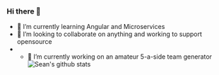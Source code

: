 ### Hi there 👋
- 🌱 I’m currently learning Angular and Microservices
- 👯 I’m looking to collaborate on anything and working to support opensource
- - 🔭 I’m currently working on an amateur 5-a-side team generator
![Sean's github stats](https://github-readme-stats.vercel.app/api?username=seanr89&show_icons=true)

